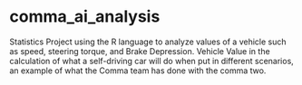 # comma_ai_analysis
Statistics Project using the R language to analyze values of a vehicle such as speed, steering torque, and Brake Depression. Vehicle Value in the calculation of what a self-driving car will do when put in different scenarios, an example of what the Comma team has done with the comma two.
